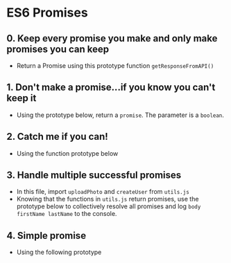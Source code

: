# ES6 Promises

## 0. Keep every promise you make and only make promises you can keep
- Return a Promise using this prototype function `getResponseFromAPI()`

## 1. Don't make a promise...if you know you can't keep it
- Using the prototype below, return a `promise`. The parameter is a `boolean`.

## 2. Catch me if you can!
- Using the function prototype below

## 3. Handle multiple successful promises
- In this file, import `uploadPhoto` and `createUser` from `utils.js`
- Knowing that the functions in `utils.js` return promises, use the prototype below to collectively resolve all promises and log `body firstName lastName` to the console.

## 4. Simple promise
- Using the following prototype